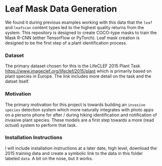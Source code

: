 # Leaf Mask Data Generation

We found it during previous examples working with this data that the `leaf` and `leafscan` content types
led to the highest quality returns from the system.  This repository is designed to create COCO-type masks
to train the Mask R-CNN (either TensorFlow or PyTorch).  Leaf mask creation is designed to be the first step
of a plant identification process.

### Dataset

The primary dataset chosen for this is the LifeCLEF 2015 Plant Task https://www.imageclef.org/lifeclef/2015/plant
which is primarily based on plant species in Europe.  The link includes more detail on the 
task and the datset itself.

### Motivation
The primary motivation for this project is towards building an `invasive species` detection
system which more naturally integrates with photo apps on a persons phone for after / during
hiking identification and notification of invasive plant species.  These models are a first
step towards a more (read _actual_) system to perform that task.


### Installation Instructions

I will include installation instructions at a later date, high level, download the 
2015 training data and create a symbolic link to the data in this folder labeled
`data`.  A bit on the nose, but it works.
